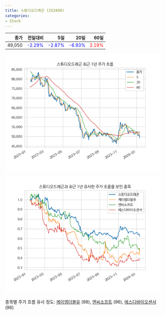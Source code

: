 ```yaml
---
title: 스튜디오드래곤 (253450)
categories:
- Stock
---
```


|종가|전일대비|5일|20일|60일|
|---:|-------:|--:|---:|---:|
|49,050|<span style="color: blue">-2.29%</span>|<span style="color: blue">-2.87%</span>|<span style="color: blue">-6.93%</span>|<span style="color: red">2.19%</span>|


<!-- more -->

![253450](/assets/images/stock/253450.png)

![253450](/assets/images/stock/253450_sim.png)

종목별 주가 흐름 유사 정도:
[케이엠더블유](/stock/032500/) (98),
[엔씨소프트](/stock/036570/) (96),
[에스디바이오센서](/stock/137310/) (96)